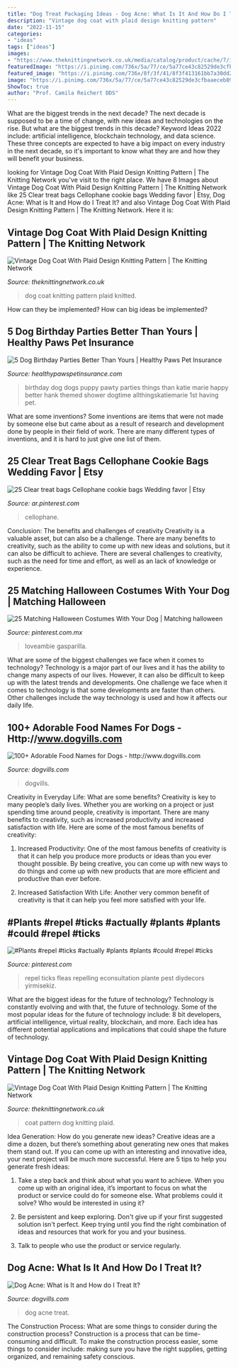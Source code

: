 ```yaml
---
title: "Dog Treat Packaging Ideas - Dog Acne: What Is It And How Do I Treat It?"
description: "Vintage dog coat with plaid design knitting pattern"
date: "2022-11-15"
categories:
- "ideas"
tags: ["ideas"]
images:
- "https://www.theknittingnetwork.co.uk/media/catalog/product/cache/7/image/9df78eab33525d08d6e5fb8d27136e95/D/o/Dog_Coat_With_Plaid_Design_Knitting_Pattern_2.jpg"
featuredImage: "https://i.pinimg.com/736x/5a/77/ce/5a77ce43c82529de3cfbaaeceb8975e8.jpg"
featured_image: "https://i.pinimg.com/736x/8f/3f/41/8f3f413161bb7a30dd2879c5287c876c.jpg"
image: "https://i.pinimg.com/736x/5a/77/ce/5a77ce43c82529de3cfbaaeceb8975e8.jpg"
ShowToc: true
author: "Prof. Camila Reichert DDS"
---
```



What are the biggest trends in the next decade?
The next decade is supposed to be a time of change, with new ideas and technologies on the rise. But what are the biggest trends in this decade? Keyword Ideas 2022 include: artificial intelligence, blockchain technology, and data science. These three concepts are expected to have a big impact on every industry in the next decade, so it's important to know what they are and how they will benefit your business.

	

		
looking for Vintage Dog Coat With Plaid Design Knitting Pattern | The Knitting Network you've visit to the right place. We have 8 Images about Vintage Dog Coat With Plaid Design Knitting Pattern | The Knitting Network like 25 Clear treat bags Cellophane cookie bags Wedding favor | Etsy, Dog Acne: What is It and How do I Treat It? and also Vintage Dog Coat With Plaid Design Knitting Pattern | The Knitting Network. Here it is:
		
    
## Vintage Dog Coat With Plaid Design Knitting Pattern | The Knitting Network

<img loading=lazy src="https://www.theknittingnetwork.co.uk/media/catalog/product/cache/7/image/9df78eab33525d08d6e5fb8d27136e95/D/o/Dog_Coat_With_Plaid_Design_Knitting_Pattern_1.jpg" onerror="this.onerror=null;this.src='https://tse3.mm.bing.net/th?id=OIP.dsw3B514nRtl1Gj4gtNfrQHaLG&amp;pid=15.1';" alt="Vintage Dog Coat With Plaid Design Knitting Pattern | The Knitting Network">

_Source: theknittingnetwork.co.uk_

>dog coat knitting pattern plaid knitted. 

	

How can they be implemented?
How can big ideas be implemented?

    
## 5 Dog Birthday Parties Better Than Yours | Healthy Paws Pet Insurance

<img loading=lazy src="https://www.healthypawspetinsurance.com/blog/wp-content/uploads/dog_birthday_party_400_599.jpg" onerror="this.onerror=null;this.src='https://tse2.mm.bing.net/th?id=OIP.CgFVTf8l7RK5XBzu3iMP-gHaLF&amp;pid=15.1';" alt="5 Dog Birthday Parties Better Than Yours | Healthy Paws Pet Insurance">

_Source: healthypawspetinsurance.com_

>birthday dog dogs puppy pawty parties things than katie marie happy better hank themed shower dogtime allthingskatiemarie 1st having pet. 

	

What are some inventions?
Some inventions are items that were not made by someone else but came about as a result of research and development done by people in their field of work. There are many different types of inventions, and it is hard to just give one list of them.

    
## 25 Clear Treat Bags Cellophane Cookie Bags Wedding Favor | Etsy

<img loading=lazy src="https://i.pinimg.com/736x/5a/77/ce/5a77ce43c82529de3cfbaaeceb8975e8.jpg" onerror="this.onerror=null;this.src='https://tse3.mm.bing.net/th?id=OIP.mP1majzsgmW6Uu1e5Ee72AHaJi&amp;pid=15.1';" alt="25 Clear treat bags Cellophane cookie bags Wedding favor | Etsy">

_Source: ar.pinterest.com_

>cellophane. 

	

Conclusion: The benefits and challenges of creativity
Creativity is a valuable asset, but can also be a challenge. There are many benefits to creativity, such as the ability to come up with new ideas and solutions, but it can also be difficult to achieve. There are several challenges to creativity, such as the need for time and effort, as well as an lack of knowledge or experience.

    
## 25 Matching Halloween Costumes With Your Dog | Matching Halloween

<img loading=lazy src="https://i.pinimg.com/736x/8f/3f/41/8f3f413161bb7a30dd2879c5287c876c.jpg" onerror="this.onerror=null;this.src='https://tse3.mm.bing.net/th?id=OIP.SBqFOLIRExSW-z7IJSKHPwHaNL&amp;pid=15.1';" alt="25 Matching Halloween Costumes With Your Dog | Matching halloween">

_Source: pinterest.com.mx_

>loveambie gasparilla. 

	

What are some of the biggest challenges we face when it comes to technology?
Technology is a major part of our lives and it has the ability to change many aspects of our lives. However, it can also be difficult to keep up with the latest trends and developments. One challenge we face when it comes to technology is that some developments are faster than others. Other challenges include the way technology is used and how it affects our daily life.

    
## 100+ Adorable Food Names For Dogs - Http://www.dogvills.com

<img loading=lazy src="https://www.dogvills.com/wp-content/uploads/2018/03/food-names-for-dogs.jpg" onerror="this.onerror=null;this.src='https://tse1.mm.bing.net/th?id=OIP.kJifILxKQ9YzIG7beZ_RwQHaMz&amp;pid=15.1';" alt="100+ Adorable Food Names for Dogs - http://www.dogvills.com">

_Source: dogvills.com_

>dogvills. 

	

Creativity in Everyday Life: What are some benefits?
Creativity is key to many people’s daily lives. Whether you are working on a project or just spending time around people, creativity is important. There are many benefits to creativity, such as increased productivity and increased satisfaction with life. Here are some of the most famous benefits of creativity: 
1) Increased Productivity: One of the most famous benefits of creativity is that it can help you produce more products or ideas than you ever thought possible. By being creative, you can come up with new ways to do things and come up with new products that are more efficient and productive than ever before. 

2) Increased Satisfaction With Life: Another very common benefit of creativity is that it can help you feel more satisfied with your life.

    
## #Plants #repel #ticks #actually #plants #plants #could #repel #ticks

<img loading=lazy src="https://i.pinimg.com/736x/54/f6/00/54f600f498d06ab9028c49fb31df3754.jpg" onerror="this.onerror=null;this.src='https://tse2.mm.bing.net/th?id=OIP.L7kSGEajiYnBIuewNdWlqgHaLG&amp;pid=15.1';" alt="#Plants #repel #ticks #actually #plants #plants #could #repel #ticks">

_Source: pinterest.com_

>repel ticks fleas repelling econsultation plante pest diydecors yirmisekiz. 

	

What are the biggest ideas for the future of technology?
Technology is constantly evolving and with that, the future of technology. Some of the most popular ideas for the future of technology include: 8 bit developers, artificial intelligence, virtual reality, blockchain, and more. Each idea has different potential applications and implications that could shape the future of technology.

    
## Vintage Dog Coat With Plaid Design Knitting Pattern | The Knitting Network

<img loading=lazy src="https://www.theknittingnetwork.co.uk/media/catalog/product/cache/7/image/9df78eab33525d08d6e5fb8d27136e95/D/o/Dog_Coat_With_Plaid_Design_Knitting_Pattern_2.jpg" onerror="this.onerror=null;this.src='https://tse3.mm.bing.net/th?id=OIP.DxBE-dJwoSmblPJOjguarQHaLG&amp;pid=15.1';" alt="Vintage Dog Coat With Plaid Design Knitting Pattern | The Knitting Network">

_Source: theknittingnetwork.co.uk_

>coat pattern dog knitting plaid. 

	

Idea Generation: How do you generate new ideas?
Creative ideas are a dime a dozen, but there’s something about generating new ones that makes them stand out. If you can come up with an interesting and innovative idea, your next project will be much more successful. Here are 5 tips to help you generate fresh ideas:
1. Take a step back and think about what you want to achieve. When you come up with an original idea, it’s important to focus on what the product or service could do for someone else. What problems could it solve? Who would be interested in using it?

2. Be persistent and keep exploring. Don't give up if your first suggested solution isn't perfect. Keep trying until you find the right combination of ideas and resources that work for you and your business.

3. Talk to people who use the product or service regularly.

    
## Dog Acne: What Is It And How Do I Treat It?

<img loading=lazy src="http://www.dogvills.com/wp-content/uploads/2015/05/dog-acne-fb.jpg" onerror="this.onerror=null;this.src='https://tse4.mm.bing.net/th?id=OIP.JiVRQKTNERsRfokM2X4fDgHaFo&amp;pid=15.1';" alt="Dog Acne: What is It and How do I Treat It?">

_Source: dogvills.com_

>dog acne treat. 

	

The Construction Process: What are some things to consider during the construction process?
Construction is a process that can be time-consuming and difficult. To make the construction process easier, some things to consider include: making sure you have the right supplies, getting organized, and remaining safety conscious.


